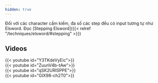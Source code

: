 ```yaml
---
hidden: true
---
```

Đối với các character cầm kiếm, đa số các step đều có input tương tự như Elsword. Đọc [Stepping Elsword]({{< relref "/techniques/elsword/#stepping" >}})

## Videos
<div class="row">
  <div class="col-sm mb-3 mr-1 mt-1">{{< youtube id="Y3TKdeVyEic">}}</div>
  <div class="col-sm mb-3 mr-1 mt-1">{{< youtube id="ZuunV4b-tAw">}}</div>
  <div class="col-sm mb-3 mr-1 mt-1">{{< youtube id="qSK2URISPPE">}}</div>
</div>
<div class="row">
  <div class="col-sm mb-3 mr-1 mt-1">{{< youtube id="GlX98-ch2T0">}}</div>
</div>
